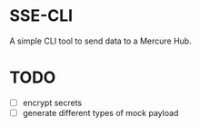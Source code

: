 # SSE-CLI
A simple CLI tool to send data to a Mercure Hub.

# TODO
- [ ] encrypt secrets
- [ ] generate different types of mock payload
